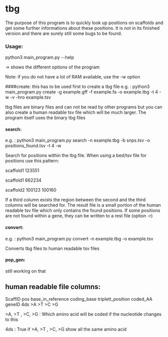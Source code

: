 # tbg 

The purpose of this program is to quickly look up positions on scaffolds and get some further informations about these positions.
It is not in its finished version and there are surely still some bugs to be found. 

### Usage:

python3 main_program.py --help

-> shows the different options of the program

Note: if you do not have a lot of RAM available, use the -w option


####create: this has to be used first to create a tbg file
e.g. : python3 main_program.py create -g example.gff -f example.fa -o example.tbg -t 4 -w -v -hro example.tsv

tbg files are binary files and can not be read by other programs but you can also
create a human readable tsv file which will be much larger.
The program itself uses the binary tbg files



#### search:

e.g. :  python3 main_program.py search -n example.tbg -b snps.tsv -o positions_found.tsv -t 4 -w

Search for positions within the tbg file. When using a bed/tsv file for positions use this pattern:

scaffold1   123551

scaffold1   662234

scaffold2   100123  100160

If a third column exists the region between the second and the third columns will be searched for.
The result file is a small portion of the human readable tsv file which only contains the found positions.
If some positions are not found within a gene, they can be written to a rest file (option -r)


#### convert:
e.g. : python3 main_program.py convert -n example.tbg -o example.tsv

Converts tbg files to human readable tsv files

#### pop_gen:

still working on that


## human readable file columns:
ScaffID pos base_in_reference   coding_base triplett_position   coded_AA    geneID  4ds >A  >T  >C  >G 

\>A, \>T , \>C, \>G : Which amino acid will be coded if the nucleotide changes to this 

4ds : True if  \>A, \>T , \>C, \>G show all the same amino acid

